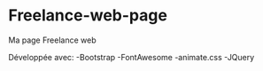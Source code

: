 # Freelance-web-page

Ma page Freelance web

Développée avec:
  -Bootstrap
  -FontAwesome
  -animate.css
  -JQuery
